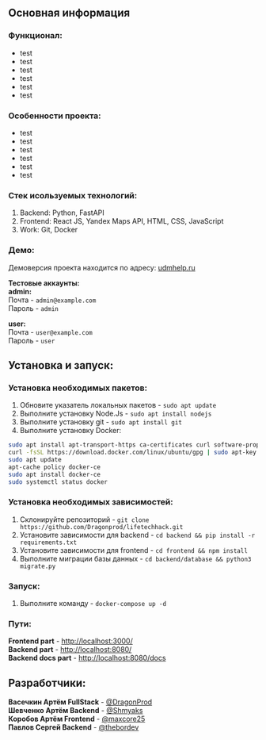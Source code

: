 ## Основная информация

### Функционал:

- test
- test
- test
- test
- test
- test

### Особенности проекта:

- test
- test
- test
- test
- test
- test

### Стек исользуемых технологий:

1. Backend: Python, FastAPI
2. Frontend: React JS, Yandex Maps API, HTML, CSS, JavaScript
3. Work: Git, Docker

### Демо:

Демоверсия проекта находится по адресу: [udmhelp.ru](https://udmhelp.ru/) 

**Тестовые аккаунты:**\
**admin:**\
Почта - `admin@example.com`\
Пароль - `admin`

**user:**\
Почта - `user@example.com`\
Пароль - `user`


## Установка и запуск:

### Установка необходимых пакетов:

1. Обновите указатель локальных пакетов - `sudo apt update`
2. Выполните установку Node.Js - `sudo apt install nodejs`
3. Выполните установку git - `sudo apt install git`
4. Выполните установку Docker:
```sh
sudo apt install apt-transport-https ca-certificates curl software-properties-common
curl -fsSL https://download.docker.com/linux/ubuntu/gpg | sudo apt-key add -
sudo apt update
apt-cache policy docker-ce
sudo apt install docker-ce
sudo systemctl status docker
```

### Установка необходимых зависимостей:

1. Склонируйте репозиторий - `git clone https://github.com/Dragonprod/lifetechhack.git`
2. Установите зависимости для backend - `cd backend && pip install -r requirements.txt`
3. Установите зависимости для frontend - `cd frontend && npm install`
4. Выполните миграции базы данных - `cd backend/database && python3 migrate.py`


### Запуск:

1. Выполните команду - `docker-compose up -d`

### Пути:

**Frontend part** - [http://localhost:3000/](http://localhost:3000/)\
**Backend part** - [http://localhost:8080/](http://localhost:8080/)\
**Backend docs part** - [http://localhost:8080/docs](http://localhost:8080/)

## Разработчики:

**Васечкин Артём FullStack** - [@DragonProd](https://t.me/DragonProd)\
**Шевченко Артём Backend** - [@Shmyaks](https://t.me/Shmyaks)\
**Коробов Артём Frontend** - [@maxcore25](https://t.me/maxcore25)\
**Павлов Сергей Backend** - [@thebordev](https://t.me/thebordev)